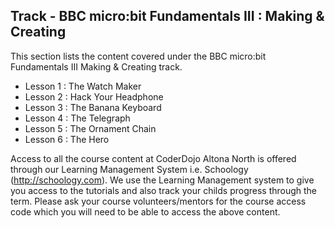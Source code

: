 
## Track - BBC micro:bit Fundamentals III : Making & Creating

This section lists the content covered under the BBC micro:bit Fundamentals III Making & Creating track.

- Lesson 1  : The Watch Maker
- Lesson 2  : Hack Your Headphone
- Lesson 3  : The Banana Keyboard
- Lesson 4  : The Telegraph
- Lesson 5  : The Ornament Chain
- Lesson 6  : The Hero

Access to all the course content at CoderDojo Altona North is offered through our Learning Management System i.e. Schoology (http://schoology.com). We use the Learning Management system to give you access to the tutorials and also track your childs progress through the term. Please ask your course volunteers/mentors for the course access code which you will need to be able to access the above content. 
